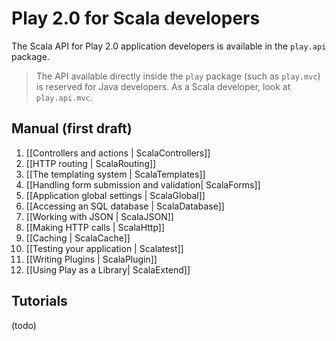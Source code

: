 # Play 2.0 for Scala developers

The Scala API for Play 2.0 application developers is available in the `play.api` package. 

> The API available directly inside the `play` package (such as `play.mvc`) is reserved for Java developers. As a Scala developer, look at `play.api.mvc`.

## Manual (first draft)

1. [[Controllers and actions | ScalaControllers]]
2. [[HTTP routing | ScalaRouting]]
3. [[The templating system | ScalaTemplates]]
4. [[Handling form submission and validation| ScalaForms]]
5. [[Application global settings | ScalaGlobal]]
6. [[Accessing an SQL database | ScalaDatabase]]
7. [[Working with JSON | ScalaJSON]]
8. [[Making HTTP calls | ScalaHttp]]
9. [[Caching | ScalaCache]]
10. [[Testing your application | Scalatest]] 
11. [[Writing Plugins | ScalaPlugin]]
12. [[Using Play as a Library| ScalaExtend]]

## Tutorials

(todo)
